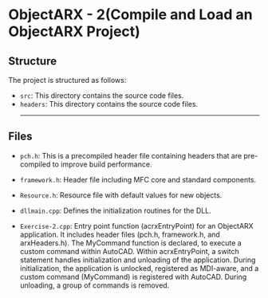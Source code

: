 # ObjectARX - 2(Compile and Load an ObjectARX Project)

## Structure

The project is structured as follows:

- `src`: This directory contains the source code files.
- `headers`: This directory contains the source code files.
  <hr>

## Files

- `pch.h`: This is a precompiled header file containing headers that are pre-compiled to improve build performance.

- `framework.h`: Header file including MFC core and standard components.

- `Resource.h`: Resource file with default values for new objects.

- `dllmain.cpp`: Defines the initialization routines for the DLL.

- `Exercise-2.cpp`: Entry point function (acrxEntryPoint) for an ObjectARX application. It includes header files (pch.h, framework.h, and arxHeaders.h). The MyCommand function is declared, to execute a custom command within AutoCAD. Within acrxEntryPoint, a switch statement handles initialization and unloading of the application. During initialization, the application is unlocked, registered as MDI-aware, and a custom command (MyCommand) is registered with AutoCAD. During unloading, a group of commands is removed. 
